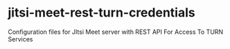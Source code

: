 # jitsi-meet-rest-turn-credentials
Configuration files for JItsi Meet server with REST API For Access To TURN Services

